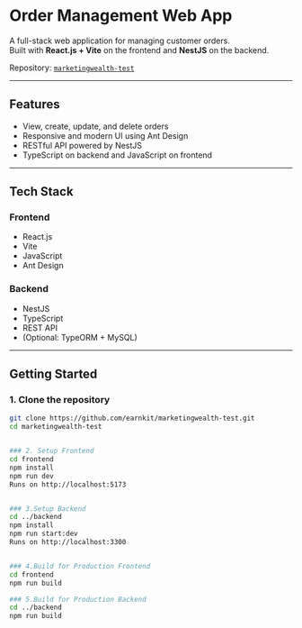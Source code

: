 # Order Management Web App

A full-stack web application for managing customer orders.  
Built with **React.js + Vite** on the frontend and **NestJS** on the backend.

Repository: [`marketingwealth-test`](https://github.com/earnkit/marketingwealth-test)

---

## Features

- View, create, update, and delete orders
- Responsive and modern UI using Ant Design
- RESTful API powered by NestJS
- TypeScript on backend and JavaScript on frontend

---

## Tech Stack

### Frontend
- React.js
- Vite
- JavaScript
- Ant Design

### Backend
- NestJS
- TypeScript
- REST API
- (Optional: TypeORM + MySQL)

---

## Getting Started

### 1. Clone the repository

```bash
git clone https://github.com/earnkit/marketingwealth-test.git
cd marketingwealth-test


### 2. Setup Frontend
cd frontend
npm install
npm run dev
Runs on http://localhost:5173


### 3.Setup Backend
cd ../backend
npm install
npm run start:dev
Runs on http://localhost:3300


### 4.Build for Production Frontend
cd frontend
npm run build

### 5.Build for Production Backend
cd ../backend
npm run build